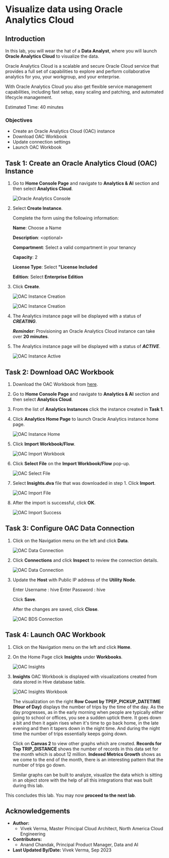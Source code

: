 # Visualize data using Oracle Analytics Cloud

## Introduction

In this lab, you will wear the hat of a **Data Analyst**, where you will launch **Oracle Analytics Cloud** to visualize the data.

Oracle Analytics Cloud is a scalable and secure Oracle Cloud service that provides a full set of capabilities to explore and perform collaborative analytics for you, your workgroup, and your enterprise.

With Oracle Analytics Cloud you also get flexible service management capabilities, including fast setup, easy scaling and patching, and automated lifecycle management.

Estimated Time: 40 minutes

### Objectives

* Create an Oracle Analytics Cloud (OAC) instance
* Download OAC Workbook
* Update connection settings
* Launch OAC Workbook

## Task 1: Create an Oracle Analytics Cloud (OAC) Instance

1. Go to **Home Console Page** and navigate to **Analytics & AI** section and then select **Analytics Cloud**.

    ![Oracle Analytics Console](./images/analytics-cloud.png)

2. Select **Create Instance**.

    Complete the form using the following information:
    
    **Name**: Choose a Name
    
    **Description**: &lt;optional&gt;

    **Compartment**: Select a valid compartment in your tenancy
    
    **Capacity**: 2  

    **License Type**: Select **"License Included**

    **Edition**: Select **Enterprise Edition**

3. Click **Create**.

    ![OAC Instance Creation](./images/create-oac-1.png)

    ![OAC Instance Creation](./images/create-oac-2.png)

4. The Analytics instance page will be displayed with a status of ***CREATING***.

    ***Reminder***: Provisioning an Oracle Analytics Cloud instance can take over **20 minutes**.

5. The Analytics instance page will be displayed with a status of ***ACTIVE***.  

    ![OAC Instance Active](./images/oac-details.png)

## Task 2: Download OAC Workbook

1. Download the OAC Workbook from [here](https://objectstorage.us-ashburn-1.oraclecloud.com/p/VKgTBn6-spr-1uvLN9b3MsyNVZO2UH8VJdqoFVHVfs2jV0DjRXXsbJwNugyG6gtu/n/orasenatdpltintegration01/b/Taxi/o/Insights.dva).

2. Go to **Home Console Page** and navigate to **Analytics & AI** section and then select **Analytics Cloud**.

3. From the list of **Analytics Instances** click the instance created in **Task 1**.

4. Click **Analytics Home Page** to launch Oracle Analytics instance home page.

    ![OAC Instance Home](./images/oac-instance-home.png)

5. Click **Import Workbook/Flow**.

    ![OAC Import Workbook](./images/oac-import-workbook.png)

6. Click **Select File** on the **Import Workbook/Flow** pop-up.

    ![OAC Select File](./images/oac-select-file.png)

7. Select **Insights.dva** file that was downloaded in step 1. Click **Import**.

    ![OAC Import File](./images/oac-import-file.png)

8. After the import is successful, click **OK**.

    ![OAC Import Success](./images/oac-import-success.png)

## Task 3: Configure OAC Data Connection

1. Click on the Navigation menu on the left and click **Data**.

    ![OAC Data Connection](./images/oac-data-connection.png)

2. Click **Connections** and click **Inspect** to review the connection details.

    ![OAC Data Connection](./images/oac-data-connections.png)

3. Update the **Host** with Public IP address of the **Utility Node**. 

    Enter Username : hive
    Enter Password : hive
    
    Click **Save**.

    After the changes are saved, click **Close**.

    ![OAC BDS Connection](./images/oac-bds-connection.png)

## Task 4: Launch OAC Workbook

1. Click on the Navigation menu on the left and click **Home**.

2. On the Home Page click **Insights** under **Workbooks**.

    ![OAC Insights](./images/oac-insights.png)

3. **Insights** OAC Workbook is displayed with visualizations created from data stored in Hive database table.

    ![OAC Insights Workbook](./images/oac-insights-workbook.png)

    The visualization on the right **Row Count by TPEP\_PICKUP\_DATETIME (Hour of Day)** displays the number of trips by the time of the day. As the day progresses, as in the early morning when people are typically either going to school or offices, you see a sudden uptick there. It goes down a bit and then it again rises when it's time to go back home, in the late evening and then it tapers down in the night time. And during the night time the number of trips essentially keeps going down. 
    
    Click on **Canvas 2** to view other graphs which are created. **Records for Top TRIP\_DISTANCE** shows the number of records in this data set for the month which is about 12 million. **Indexed Metrics Growth** shows as we come to the end of the month, there is an interesting pattern that the number of trips go down. 
    
    Similar graphs can be built to analyze, visualize the data which is sitting in an object store with the help of all this integrations that was built during this lab.

This concludes this lab. You may now **proceed to the next lab**.

## Acknowledgements

* **Author:**  
    + Vivek Verma, Master Principal Cloud Architect, North America Cloud Engineering
* **Contributors:**  
    + Anand Chandak, Principal Product Manager, Data and AI
* **Last Updated By/Date:** Vivek Verma, Sep 2023